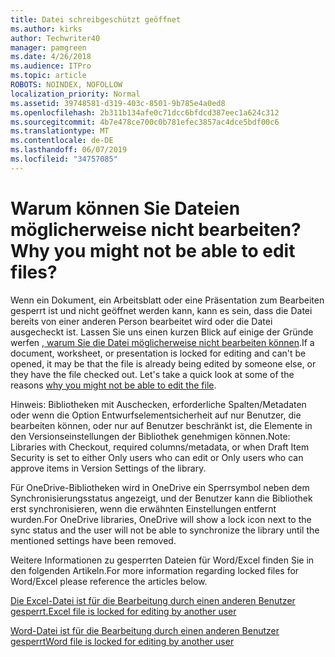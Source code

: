 ```yaml
---
title: Datei schreibgeschützt geöffnet
ms.author: kirks
author: Techwriter40
manager: pamgreen
ms.date: 4/26/2018
ms.audience: ITPro
ms.topic: article
ROBOTS: NOINDEX, NOFOLLOW
localization_priority: Normal
ms.assetid: 39748581-d319-403c-8501-9b785e4a0ed8
ms.openlocfilehash: 2b311b134afe0c71dcc6bfdcd387eec1a624c312
ms.sourcegitcommit: 4b7e478ce700c0b781efec3857ac4dce5bdf00c6
ms.translationtype: MT
ms.contentlocale: de-DE
ms.lasthandoff: 06/07/2019
ms.locfileid: "34757085"
---
```

# <a name="why-you-might-not-be-able-to-edit-files"></a><span data-ttu-id="d9adb-102">Warum können Sie Dateien möglicherweise nicht bearbeiten?</span><span class="sxs-lookup"><span data-stu-id="d9adb-102">Why you might not be able to edit files?</span></span>

<span data-ttu-id="d9adb-103">Wenn ein Dokument, ein Arbeitsblatt oder eine Präsentation zum Bearbeiten gesperrt ist und nicht geöffnet werden kann, kann es sein, dass die Datei bereits von einer anderen Person bearbeitet wird oder die Datei ausgecheckt ist. Lassen Sie uns einen kurzen Blick auf einige der Gründe werfen [, warum Sie die Datei möglicherweise nicht bearbeiten können](https://support.office.com/article/why-can-t-i-edit-this-file-97315f48-aa5e-49d3-a4ae-a14b73daf87b).</span><span class="sxs-lookup"><span data-stu-id="d9adb-103">If a document, worksheet, or presentation is locked for editing and can't be opened, it may be that the file is already being edited by someone else, or they have the file checked out. Let's take a quick look at some of the reasons [why you might not be able to edit the file](https://support.office.com/article/why-can-t-i-edit-this-file-97315f48-aa5e-49d3-a4ae-a14b73daf87b).</span></span>

<span data-ttu-id="d9adb-104">Hinweis: Bibliotheken mit Auschecken, erforderliche Spalten/Metadaten oder wenn die Option Entwurfselementsicherheit auf nur Benutzer, die bearbeiten können, oder nur auf Benutzer beschränkt ist, die Elemente in den Versionseinstellungen der Bibliothek genehmigen können.</span><span class="sxs-lookup"><span data-stu-id="d9adb-104">Note: Libraries with Checkout, required columns/metadata, or when Draft Item Security is set to either Only users who can edit or Only users who can approve items in Version Settings of the library.</span></span>

<span data-ttu-id="d9adb-105">Für OneDrive-Bibliotheken wird in OneDrive ein Sperrsymbol neben dem Synchronisierungsstatus angezeigt, und der Benutzer kann die Bibliothek erst synchronisieren, wenn die erwähnten Einstellungen entfernt wurden.</span><span class="sxs-lookup"><span data-stu-id="d9adb-105">For OneDrive libraries, OneDrive will show a lock icon next to the sync status and the user will not be able to synchronize the library until the mentioned settings have been removed.</span></span>

<span data-ttu-id="d9adb-106">Weitere Informationen zu gesperrten Dateien für Word/Excel finden Sie in den folgenden Artikeln.</span><span class="sxs-lookup"><span data-stu-id="d9adb-106">For more information regarding locked files for Word/Excel please reference the articles below.</span></span>

[<span data-ttu-id="d9adb-107">Die Excel-Datei ist für die Bearbeitung durch einen anderen Benutzer gesperrt.</span><span class="sxs-lookup"><span data-stu-id="d9adb-107">Excel file is locked for editing by another user</span></span>](https://support.office.com/article/Excel-file-is-locked-for-editing-by-another-user-6fa93887-2c2c-45f0-abcc-31b04aed68b3)

[<span data-ttu-id="d9adb-108">Word-Datei ist für die Bearbeitung durch einen anderen Benutzer gesperrt</span><span class="sxs-lookup"><span data-stu-id="d9adb-108">Word file is locked for editing by another user</span></span>](https://support.microsoft.com/help/313472/the-document-is-locked-for-editing-by-another-user-error-message-when)

